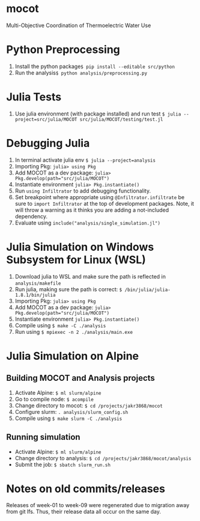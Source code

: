 # mocot
Multi-Objective Coordination of Thermoelectric Water Use

# Python Preprocessing
1) Install the python package`$ pip install --editable src/python`
2) Run the analysis`$ python analysis/preprocessing.py`

# Julia Tests
1) Use julia environment (with package installed) and run test `$ julia --project=src/julia/MOCOT src/julia/MOCOT/testing/test.jl`

# Debugging Julia
1) In terminal activate julia env `$ julia --project=analysis`
2) Importing Pkg: `julia> using Pkg`
4) Add MOCOT as a dev package: `julia> Pkg.develop(path="src/julia/MOCOT")`
5) Instantiate environment `julia> Pkg.instantiate()`
3) Run `using Infiltrator` to add debugging functionality.
4) Set breakpoint where appropriate using `@Infiltrator.infiltrate` be sure to `import Infiltrator` at the top of development packages. Note, it will throw a warning as it thinks you are adding a not-included dependency.
5) Evaluate using `include("analysis/single_simulation.jl")`

# Julia Simulation on Windows Subsystem for Linux (WSL)
1) Download julia to WSL and make sure the path is reflected in `analysis/makefile`
2) Run julia, making sure the path is correct: `$ /bin/julia/julia-1.8.1/bin/julia`
3) Importing Pkg: `julia> using Pkg`
4) Add MOCOT as a dev package: `julia> Pkg.develop(path="src/julia/MOCOT")`
5) Instantiate environment `julia> Pkg.instantiate()`
6) Compile using `$ make -C ./analysis`
7) Run using `$ mpiexec -n 2 ./analysis/main.exe`

# Julia Simulation on Alpine

## Building MOCOT and Analysis projects
1) Activate Alpine: `$ ml slurm/alpine`
2) Go to compile node: `$ acompile`
3) Change directory to mocot: `$ cd /projects/jakr3868/mocot`
4) Configure slurm: `. analysis/slurm_config.sh` 
5) Compile using `$ make slurm -C ./analysis`

## Running simulation
* Activate Alpine: `$ ml slurm/alpine`
* Change directory to analysis: `$ cd /projects/jakr3868/mocot/analysis`
* Submit the job: `$ sbatch slurm_run.sh`

# Notes on old commits/releases
Releases of week-01 to week-09 were regenerated due to migration away from git lfs. Thus, their release data all occur on the same day. 
